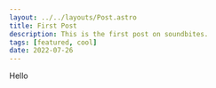 ```yaml
---
layout: ../../layouts/Post.astro
title: First Post
description: This is the first post on soundbites.
tags: [featured, cool]
date: 2022-07-26
---
```


Hello
